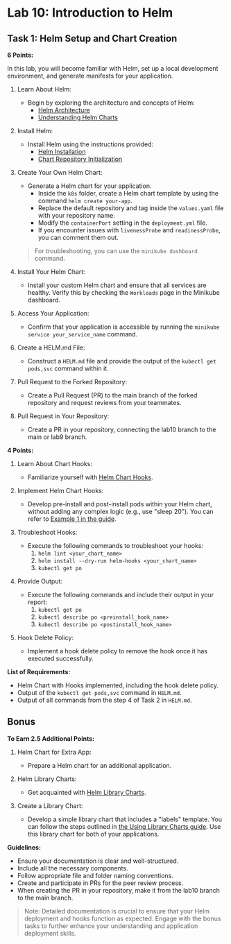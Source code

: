 # Lab 10: Introduction to Helm

## Task 1: Helm Setup and Chart Creation

**6 Points:**

In this lab, you will become familiar with Helm, set up a local development environment, and generate manifests for your application.

1. Learn About Helm:
   - Begin by exploring the architecture and concepts of Helm:
     - [Helm Architecture](https://helm.sh/docs/topics/architecture/)
     - [Understanding Helm Charts](https://helm.sh/docs/topics/charts/)

2. Install Helm:
   - Install Helm using the instructions provided:
     - [Helm Installation](https://helm.sh/docs/intro/install/)
     - [Chart Repository Initialization](https://helm.sh/docs/intro/quickstart/#initialize-a-helm-chart-repository)

3. Create Your Own Helm Chart:
   - Generate a Helm chart for your application.
     - Inside the `k8s` folder, create a Helm chart template by using the command `helm create your-app`.
     - Replace the default repository and tag inside the `values.yaml` file with your repository name.
     - Modify the `containerPort` setting in the `deployment.yml` file.
     - If you encounter issues with `livenessProbe` and `readinessProbe`, you can comment them out.

   > For troubleshooting, you can use the `minikube dashboard` command.

4. Install Your Helm Chart:
   - Install your custom Helm chart and ensure that all services are healthy. Verify this by checking the `Workloads` page in the Minikube dashboard.

5. Access Your Application:
   - Confirm that your application is accessible by running the `minikube service your_service_name` command.

6. Create a HELM.md File:
   - Construct a `HELM.md` file and provide the output of the `kubectl get pods,svc` command within it.

7. Pull Request to the Forked Repository:
   - Create a Pull Request (PR) to the main branch of the forked repository and request reviews from your teammates.

8. Pull Request in Your Repository:
   - Create a PR in your repository, connecting the lab10 branch to the main or lab9 branch.

**4 Points:**

1. Learn About Chart Hooks:
   - Familiarize yourself with [Helm Chart Hooks](https://helm.sh/docs/topics/charts_hooks/).

2. Implement Helm Chart Hooks:
   - Develop pre-install and post-install pods within your Helm chart, without adding any complex logic (e.g., use "sleep 20"). You can refer to [Example 1 in the guide](https://www.golinuxcloud.com/kubernetes-helm-hooks-examples/).

3. Troubleshoot Hooks:
   - Execute the following commands to troubleshoot your hooks:
     1. `helm lint <your_chart_name>`
     2. `helm install --dry-run helm-hooks <your_chart_name>`
     3. `kubectl get po`

4. Provide Output:
   - Execute the following commands and include their output in your report:
     1. `kubectl get po`
     2. `kubectl describe po <preinstall_hook_name>`
     3. `kubectl describe po <postinstall_hook_name>`

5. Hook Delete Policy:
   - Implement a hook delete policy to remove the hook once it has executed successfully.

**List of Requirements:**

- Helm Chart with Hooks implemented, including the hook delete policy.
- Output of the `kubectl get pods,svc` command in `HELM.md`.
- Output of all commands from the step 4 of Task 2 in `HELM.md`.

## Bonus

**To Earn 2.5 Additional Points:**

1. Helm Chart for Extra App:
   - Prepare a Helm chart for an additional application.

2. Helm Library Charts:
   - Get acquainted with [Helm Library Charts](https://helm.sh/docs/topics/library_charts/).

3. Create a Library Chart:
   - Develop a simple library chart that includes a "labels" template. You can follow the steps outlined in [the Using Library Charts guide](https://austindewey.com/2020/08/17/how-to-reduce-helm-chart-boilerplate-with-library-charts/). Use this library chart for both of your applications.

**Guidelines:**

- Ensure your documentation is clear and well-structured.
- Include all the necessary components.
- Follow appropriate file and folder naming conventions.
- Create and participate in PRs for the peer review process.
- When creating the PR in your repository, make it from the lab10 branch to the main branch.

> Note: Detailed documentation is crucial to ensure that your Helm deployment and hooks function as expected. Engage with the bonus tasks to further enhance your understanding and application deployment skills.
